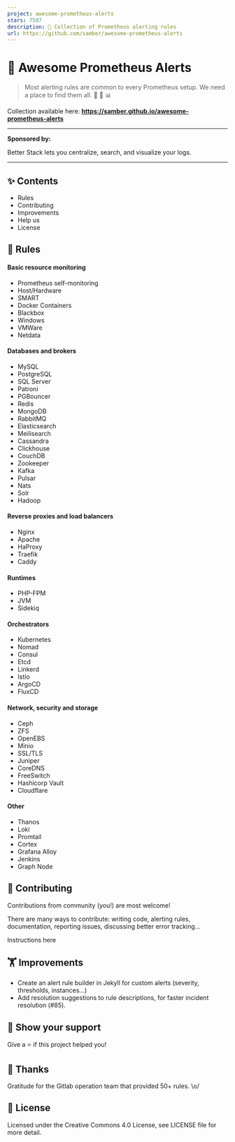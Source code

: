 ```yaml
---
project: awesome-prometheus-alerts
stars: 7507
description: 🚨 Collection of Prometheus alerting rules
url: https://github.com/samber/awesome-prometheus-alerts
---
```


👋 Awesome Prometheus Alerts
============================

> Most alerting rules are common to every Prometheus setup. We need a place to find them all. 🤘 🚨 📊

Collection available here: **https://samber.github.io/awesome-prometheus-alerts**

* * *

**Sponsored by:**  

Better Stack lets you centralize, search, and visualize your logs.

* * *

✨ Contents
----------

-   Rules
-   Contributing
-   Improvements
-   Help us
-   License

🚨 Rules
--------

#### Basic resource monitoring

-   Prometheus self-monitoring
-   Host/Hardware
-   SMART
-   Docker Containers
-   Blackbox
-   Windows
-   VMWare
-   Netdata

#### Databases and brokers

-   MySQL
-   PostgreSQL
-   SQL Server
-   Patroni
-   PGBouncer
-   Redis
-   MongoDB
-   RabbitMQ
-   Elasticsearch
-   Meilisearch
-   Cassandra
-   Clickhouse
-   CouchDB
-   Zookeeper
-   Kafka
-   Pulsar
-   Nats
-   Solr
-   Hadoop

#### Reverse proxies and load balancers

-   Nginx
-   Apache
-   HaProxy
-   Traefik
-   Caddy

#### Runtimes

-   PHP-FPM
-   JVM
-   Sidekiq

#### Orchestrators

-   Kubernetes
-   Nomad
-   Consul
-   Etcd
-   Linkerd
-   Istio
-   ArgoCD
-   FluxCD

#### Network, security and storage

-   Ceph
-   ZFS
-   OpenEBS
-   Minio
-   SSL/TLS
-   Juniper
-   CoreDNS
-   FreeSwitch
-   Hashicorp Vault
-   Cloudflare

#### Other

-   Thanos
-   Loki
-   Promtail
-   Cortex
-   Grafana Alloy
-   Jenkins
-   Graph Node

🤝 Contributing
---------------

Contributions from community (you!) are most welcome!

There are many ways to contribute: writing code, alerting rules, documentation, reporting issues, discussing better error tracking...

Instructions here

🏋️ Improvements
----------------

-   Create an alert rule builder in Jekyll for custom alerts (severity, thresholds, instances...)
-   Add resolution suggestions to rule descriptions, for faster incident resolution (#85).

💫 Show your support
--------------------

Give a ⭐️ if this project helped you!

👏 Thanks
---------

Gratitude for the Gitlab operation team that provided 50+ rules. \\o/

📝 License
----------

Licensed under the Creative Commons 4.0 License, see LICENSE file for more detail.
